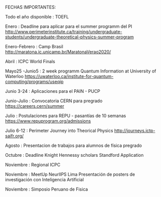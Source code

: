 

FECHAS IMPORTANTES: 

Todo el año disponible : TOEFL

Enero : Deadline para aplicar para el summer programm del PI	http://www.perimeterinstitute.ca/training/undergraduate-students/undergraduate-theoretical-physics-summer-program

Enero-Febrero : Camp Brasil	http://maratona.ic.unicamp.br/MaratonaVerao2020/

Abril : ICPC World Finals

Mayo25 -Junio5 : 2 week programm Quantum Information at University of Waterloo 		https://uwaterloo.ca/institute-for-quantum-computing/programs/useqip

Junio 3-24 : Aplicaciones para el PAIN - PUCP

Junio-Julio : Convocatoria CERN para pregrado	 https://careers.cern/summer

Julio : Postulaciones para REPU - pasantías de 10 semanas	https://www.repuprogram.org/admissions

Julio 6-12 : Perimeter Journey into Theorical Physics 	 http://journeys.ictp-saifr.org/

Agosto : Presentacion de trabajos para alumnos de física pregrado

Octubre : Deadline Knight Hennessy scholars Standford Application

Noviembre : Regional ICPC

Noviembre : MeetUp NeurlIPS Lima  Presentación de posters de investigación con Inteligencia Artificial 

Noviembre : Simposio Peruano de Fisica


